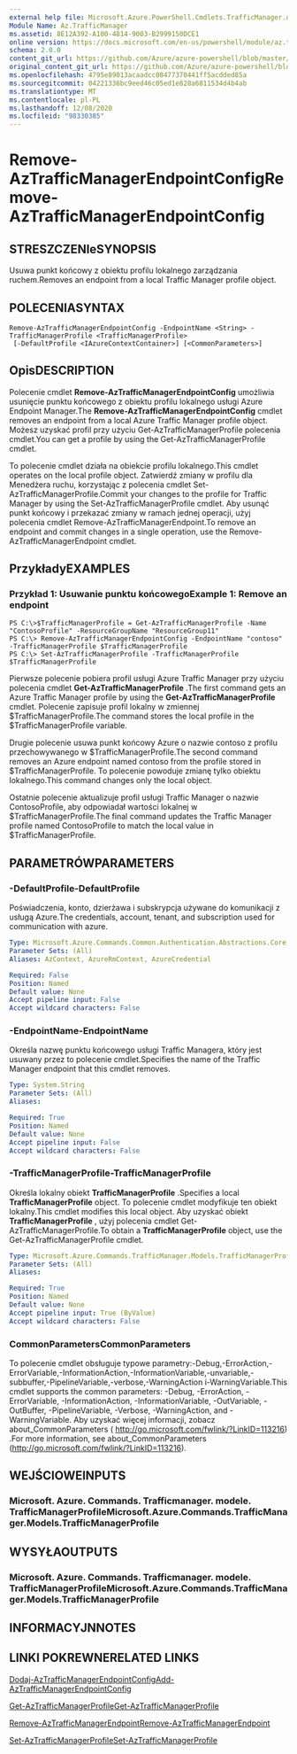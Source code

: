```yaml
---
external help file: Microsoft.Azure.PowerShell.Cmdlets.TrafficManager.dll-Help.xml
Module Name: Az.TrafficManager
ms.assetid: 8E12A392-A100-4814-9003-B2999150DCE1
online version: https://docs.microsoft.com/en-us/powershell/module/az.trafficmanager/remove-aztrafficmanagerendpointconfig
schema: 2.0.0
content_git_url: https://github.com/Azure/azure-powershell/blob/master/src/TrafficManager/TrafficManager/help/Remove-AzTrafficManagerEndpointConfig.md
original_content_git_url: https://github.com/Azure/azure-powershell/blob/master/src/TrafficManager/TrafficManager/help/Remove-AzTrafficManagerEndpointConfig.md
ms.openlocfilehash: 4795e89013acaadcc08477370441ff5acdded85a
ms.sourcegitcommit: 04221336bc9eed46c05ed1e828a6811534d4b4ab
ms.translationtype: MT
ms.contentlocale: pl-PL
ms.lasthandoff: 12/08/2020
ms.locfileid: "98330385"
---
```

# <span data-ttu-id="b2c4d-101">Remove-AzTrafficManagerEndpointConfig</span><span class="sxs-lookup"><span data-stu-id="b2c4d-101">Remove-AzTrafficManagerEndpointConfig</span></span>

## <span data-ttu-id="b2c4d-102">STRESZCZENIe</span><span class="sxs-lookup"><span data-stu-id="b2c4d-102">SYNOPSIS</span></span>
<span data-ttu-id="b2c4d-103">Usuwa punkt końcowy z obiektu profilu lokalnego zarządzania ruchem.</span><span class="sxs-lookup"><span data-stu-id="b2c4d-103">Removes an endpoint from a local Traffic Manager profile object.</span></span>

## <span data-ttu-id="b2c4d-104">POLECENIA</span><span class="sxs-lookup"><span data-stu-id="b2c4d-104">SYNTAX</span></span>

```
Remove-AzTrafficManagerEndpointConfig -EndpointName <String> -TrafficManagerProfile <TrafficManagerProfile>
 [-DefaultProfile <IAzureContextContainer>] [<CommonParameters>]
```

## <span data-ttu-id="b2c4d-105">Opis</span><span class="sxs-lookup"><span data-stu-id="b2c4d-105">DESCRIPTION</span></span>
<span data-ttu-id="b2c4d-106">Polecenie cmdlet **Remove-AzTrafficManagerEndpointConfig** umożliwia usunięcie punktu końcowego z obiektu profilu lokalnego usługi Azure Endpoint Manager.</span><span class="sxs-lookup"><span data-stu-id="b2c4d-106">The **Remove-AzTrafficManagerEndpointConfig** cmdlet removes an endpoint from a local Azure Traffic Manager profile object.</span></span>
<span data-ttu-id="b2c4d-107">Możesz uzyskać profil przy użyciu Get-AzTrafficManagerProfile polecenia cmdlet.</span><span class="sxs-lookup"><span data-stu-id="b2c4d-107">You can get a profile by using the Get-AzTrafficManagerProfile cmdlet.</span></span>

<span data-ttu-id="b2c4d-108">To polecenie cmdlet działa na obiekcie profilu lokalnego.</span><span class="sxs-lookup"><span data-stu-id="b2c4d-108">This cmdlet operates on the local profile object.</span></span>
<span data-ttu-id="b2c4d-109">Zatwierdź zmiany w profilu dla Menedżera ruchu, korzystając z polecenia cmdlet Set-AzTrafficManagerProfile.</span><span class="sxs-lookup"><span data-stu-id="b2c4d-109">Commit your changes to the profile for Traffic Manager by using the Set-AzTrafficManagerProfile cmdlet.</span></span>
<span data-ttu-id="b2c4d-110">Aby usunąć punkt końcowy i przekazać zmiany w ramach jednej operacji, użyj polecenia cmdlet Remove-AzTrafficManagerEndpoint.</span><span class="sxs-lookup"><span data-stu-id="b2c4d-110">To remove an endpoint and commit changes in a single operation, use the Remove-AzTrafficManagerEndpoint cmdlet.</span></span>

## <span data-ttu-id="b2c4d-111">Przykłady</span><span class="sxs-lookup"><span data-stu-id="b2c4d-111">EXAMPLES</span></span>

### <span data-ttu-id="b2c4d-112">Przykład 1: Usuwanie punktu końcowego</span><span class="sxs-lookup"><span data-stu-id="b2c4d-112">Example 1: Remove an endpoint</span></span>
```
PS C:\>$TrafficManagerProfile = Get-AzTrafficManagerProfile -Name "ContosoProfile" -ResourceGroupName "ResourceGroup11"
PS C:\> Remove-AzTrafficManagerEndpointConfig -EndpointName "contoso" -TrafficManagerProfile $TrafficManagerProfile 
PS C:\> Set-AzTrafficManagerProfile -TrafficManagerProfile $TrafficManagerProfile
```

<span data-ttu-id="b2c4d-113">Pierwsze polecenie pobiera profil usługi Azure Traffic Manager przy użyciu polecenia cmdlet **Get-AzTrafficManagerProfile** .</span><span class="sxs-lookup"><span data-stu-id="b2c4d-113">The first command gets an Azure Traffic Manager profile by using the **Get-AzTrafficManagerProfile** cmdlet.</span></span>
<span data-ttu-id="b2c4d-114">Polecenie zapisuje profil lokalny w zmiennej $TrafficManagerProfile.</span><span class="sxs-lookup"><span data-stu-id="b2c4d-114">The command stores the local profile in the $TrafficManagerProfile variable.</span></span>

<span data-ttu-id="b2c4d-115">Drugie polecenie usuwa punkt końcowy Azure o nazwie contoso z profilu przechowywanego w $TrafficManagerProfile.</span><span class="sxs-lookup"><span data-stu-id="b2c4d-115">The second command removes an Azure endpoint named contoso from the profile stored in $TrafficManagerProfile.</span></span>
<span data-ttu-id="b2c4d-116">To polecenie powoduje zmianę tylko obiektu lokalnego.</span><span class="sxs-lookup"><span data-stu-id="b2c4d-116">This command changes only the local object.</span></span>

<span data-ttu-id="b2c4d-117">Ostatnie polecenie aktualizuje profil usługi Traffic Manager o nazwie ContosoProfile, aby odpowiadał wartości lokalnej w $TrafficManagerProfile.</span><span class="sxs-lookup"><span data-stu-id="b2c4d-117">The final command updates the Traffic Manager profile named ContosoProfile to match the local value in $TrafficManagerProfile.</span></span>

## <span data-ttu-id="b2c4d-118">PARAMETRÓW</span><span class="sxs-lookup"><span data-stu-id="b2c4d-118">PARAMETERS</span></span>

### <span data-ttu-id="b2c4d-119">-DefaultProfile</span><span class="sxs-lookup"><span data-stu-id="b2c4d-119">-DefaultProfile</span></span>
<span data-ttu-id="b2c4d-120">Poświadczenia, konto, dzierżawa i subskrypcja używane do komunikacji z usługą Azure.</span><span class="sxs-lookup"><span data-stu-id="b2c4d-120">The credentials, account, tenant, and subscription used for communication with azure.</span></span>

```yaml
Type: Microsoft.Azure.Commands.Common.Authentication.Abstractions.Core.IAzureContextContainer
Parameter Sets: (All)
Aliases: AzContext, AzureRmContext, AzureCredential

Required: False
Position: Named
Default value: None
Accept pipeline input: False
Accept wildcard characters: False
```

### <span data-ttu-id="b2c4d-121">-EndpointName</span><span class="sxs-lookup"><span data-stu-id="b2c4d-121">-EndpointName</span></span>
<span data-ttu-id="b2c4d-122">Określa nazwę punktu końcowego usługi Traffic Managera, który jest usuwany przez to polecenie cmdlet.</span><span class="sxs-lookup"><span data-stu-id="b2c4d-122">Specifies the name of the Traffic Manager endpoint that this cmdlet removes.</span></span>

```yaml
Type: System.String
Parameter Sets: (All)
Aliases:

Required: True
Position: Named
Default value: None
Accept pipeline input: False
Accept wildcard characters: False
```

### <span data-ttu-id="b2c4d-123">-TrafficManagerProfile</span><span class="sxs-lookup"><span data-stu-id="b2c4d-123">-TrafficManagerProfile</span></span>
<span data-ttu-id="b2c4d-124">Określa lokalny obiekt **TrafficManagerProfile** .</span><span class="sxs-lookup"><span data-stu-id="b2c4d-124">Specifies a local **TrafficManagerProfile** object.</span></span>
<span data-ttu-id="b2c4d-125">To polecenie cmdlet modyfikuje ten obiekt lokalny.</span><span class="sxs-lookup"><span data-stu-id="b2c4d-125">This cmdlet modifies this local object.</span></span>
<span data-ttu-id="b2c4d-126">Aby uzyskać obiekt **TrafficManagerProfile** , użyj polecenia cmdlet Get-AzTrafficManagerProfile.</span><span class="sxs-lookup"><span data-stu-id="b2c4d-126">To obtain a **TrafficManagerProfile** object, use the Get-AzTrafficManagerProfile cmdlet.</span></span>

```yaml
Type: Microsoft.Azure.Commands.TrafficManager.Models.TrafficManagerProfile
Parameter Sets: (All)
Aliases:

Required: True
Position: Named
Default value: None
Accept pipeline input: True (ByValue)
Accept wildcard characters: False
```

### <span data-ttu-id="b2c4d-127">CommonParameters</span><span class="sxs-lookup"><span data-stu-id="b2c4d-127">CommonParameters</span></span>
<span data-ttu-id="b2c4d-128">To polecenie cmdlet obsługuje typowe parametry:-Debug,-ErrorAction,-ErrorVariable,-InformationAction,-InformationVariable,-unvariable,-subbuffer,-PipelineVariable,-verbose,-WarningAction i-WarningVariable.</span><span class="sxs-lookup"><span data-stu-id="b2c4d-128">This cmdlet supports the common parameters: -Debug, -ErrorAction, -ErrorVariable, -InformationAction, -InformationVariable, -OutVariable, -OutBuffer, -PipelineVariable, -Verbose, -WarningAction, and -WarningVariable.</span></span> <span data-ttu-id="b2c4d-129">Aby uzyskać więcej informacji, zobacz about_CommonParameters ( http://go.microsoft.com/fwlink/?LinkID=113216) .</span><span class="sxs-lookup"><span data-stu-id="b2c4d-129">For more information, see about_CommonParameters (http://go.microsoft.com/fwlink/?LinkID=113216).</span></span>

## <span data-ttu-id="b2c4d-130">WEJŚCIOWE</span><span class="sxs-lookup"><span data-stu-id="b2c4d-130">INPUTS</span></span>

### <span data-ttu-id="b2c4d-131">Microsoft. Azure. Commands. Trafficmanager. modele. TrafficManagerProfile</span><span class="sxs-lookup"><span data-stu-id="b2c4d-131">Microsoft.Azure.Commands.TrafficManager.Models.TrafficManagerProfile</span></span>

## <span data-ttu-id="b2c4d-132">WYSYŁA</span><span class="sxs-lookup"><span data-stu-id="b2c4d-132">OUTPUTS</span></span>

### <span data-ttu-id="b2c4d-133">Microsoft. Azure. Commands. Trafficmanager. modele. TrafficManagerProfile</span><span class="sxs-lookup"><span data-stu-id="b2c4d-133">Microsoft.Azure.Commands.TrafficManager.Models.TrafficManagerProfile</span></span>

## <span data-ttu-id="b2c4d-134">INFORMACYJN</span><span class="sxs-lookup"><span data-stu-id="b2c4d-134">NOTES</span></span>

## <span data-ttu-id="b2c4d-135">LINKI POKREWNE</span><span class="sxs-lookup"><span data-stu-id="b2c4d-135">RELATED LINKS</span></span>

[<span data-ttu-id="b2c4d-136">Dodaj-AzTrafficManagerEndpointConfig</span><span class="sxs-lookup"><span data-stu-id="b2c4d-136">Add-AzTrafficManagerEndpointConfig</span></span>](./Add-AzTrafficManagerEndpointConfig.md)

[<span data-ttu-id="b2c4d-137">Get-AzTrafficManagerProfile</span><span class="sxs-lookup"><span data-stu-id="b2c4d-137">Get-AzTrafficManagerProfile</span></span>](./Get-AzTrafficManagerProfile.md)

[<span data-ttu-id="b2c4d-138">Remove-AzTrafficManagerEndpoint</span><span class="sxs-lookup"><span data-stu-id="b2c4d-138">Remove-AzTrafficManagerEndpoint</span></span>](./Remove-AzTrafficManagerEndpoint.md)

[<span data-ttu-id="b2c4d-139">Set-AzTrafficManagerProfile</span><span class="sxs-lookup"><span data-stu-id="b2c4d-139">Set-AzTrafficManagerProfile</span></span>](./Set-AzTrafficManagerProfile.md)


